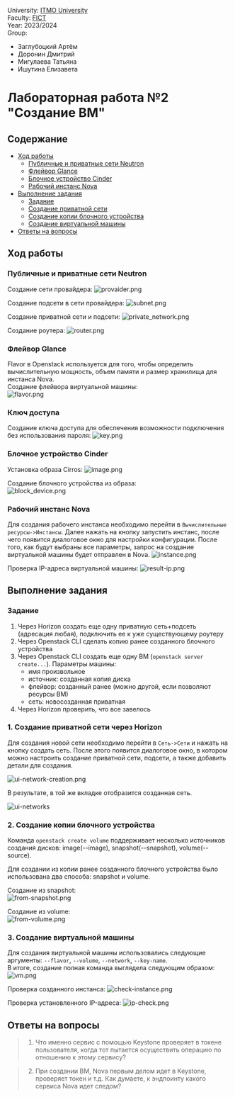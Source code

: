 University: [ITMO University](https://itmo.ru/ru/)  \
Faculty: [FICT](https://fict.itmo.ru) \
Year: 2023/2024 \
Group:

- Заглубоцкий Артём
- Доронин Дмитрий
- Мигулаева Татьяна
- Ишутина Елизавета

# Лабораторная работа №2 "Создание ВМ"

## Содержание

- [Ход работы](#ход-работы)
  - [Публичные и приватные сети Neutron](#публичные-и-приватные-сети-neutron) 
  - [Флейвор Glance](#флейвор-glance)
  - [Блочное устройство Cinder](#блочное-устройство-cinder)
  - [Рабочий инстанс Nova](#рабочий-инстанс-nova)
- [Выполнение задания](#выполнение-задания)
  - [Задание](#задание)
  - [Создание приватной сети](#1-создание-приватной-сети-через-horizon)
  - [Создание копии блочного устройства](#2-создание-копии-блочного-устройства)
  - [Создание виртуальной машины](#3-создание-виртуальной-машины)
- [Ответы на вопросы](#ответы-на-вопросы)

## Ход работы

### Публичные и приватные сети Neutron

Создание сети провайдера:
![provaider.png](./img/creation_network.png)

Создание подсети в сети провайдера:
![subnet.png](./img/creation_subnet.png)

Создание приватной сети и подсети:
![private_network.png](./img/creation_private_network.png)

Создание роутера:
![router.png](./img/creation_router.png)

### Флейвор Glance

Flavor в Openstack используется для того, чтобы определить вычислительную мощность, объем памяти и размер хранилища для инстанса Nova. \
Создание флейвора виртуальной машины: \
![flavor.png](./img/creation_flavor.png)

### Ключ доступа

Создание ключа доступа для обеспечения возможности подключения без использования пароля:
![key.png](./img/creation_sshkey.png)

### Блочное устройство Cinder

Установка образа Cirros:
![image.png](./img/creation_image.png)

Создание блочного устройства из образа: \
![block_device.png](./img/creation_block_device.png)

### Рабочий инстанс Nova

Для создания рабочего инстанса необходимо перейти в `Вычислительные ресурсы->Инстансы`. Далее нажать на кнопку запустить инстанс, после чего появится диалоговое окно для настройки конфигурации. После того, как будут выбраны все параметры, запрос на создание виртуальной машины будет отправлен в Nova.
![instance.png](./img/created_instance.png)

Проверка IP-адреса виртуальной машины:
![result-ip.png](./img/result_of_ip.png)

## Выполнение задания

### Задание

1. Через Horizon создать еще одну приватную сеть+подсеть (адресация любая), подключить ее к уже существующему роутеру
2. Через Openstack CLI сделать копию ранее созданного блочного устройства
3. Через Openstack CLI создать еще одну ВМ (`openstack server create...`). Параметры машины:
    - имя произвольное
    - источник: созданная копия диска
    - флейвор: созданный ранее (можно другой, если позволяют ресурсы ВМ)
    - сеть: новосозданная приватная
4. Через Horizon проверить, что все завелось

### 1. Создание приватной сети через Horizon

Для создания новой сети необходимо перейти в `Сеть->Сети` и нажать на кнопку создать сеть. После этого появится диалоговое окно, в котором можно настроить создание приватной сети, подсети, а также добавить детали для создания.

![ui-network-creation.png](./img/ui_network_creation.png)

В результате, в той же вкладке отобразится созданная сеть.

![ui-networks](./img/ui_networks.png)

### 2. Создание копии блочного устройства

Команда `openstack create volume` поддерживает несколько источников создания дисков: image(--image), snapshot(--snapshot), volume(--source).

Для создании из копии ранее созданного блочного устройства было использована два способа: snapshot и volume.

Создание из snapshot: \
![from-snapshot.png](./img/creation_disk_from_snapshot.png)

Создание из volume: \
![from-volume.png](./img/creation_block_from_volume.png)

### 3. Создание виртуальной машины

Для создания виртуальной машины использовались следующие аргументы: `--flavor`, `--volume`, `--network`, `--key-name`. \
В итоге, создание полная команда выглядела следующим образом:
![vm.png](./img/create_instance.png)

Проверка созданного инстанса:
![check-instance.png](./img/ui_check_created_instance.png)

Проверка установленного IP-адреса:
![ip-check.png](./img/result_of_ip_second.png)

## Ответы на вопросы

> 1. Что именно сервис с помощью Keystone проверяет в токене пользователя, когда тот пытается осуществить операцию по отношению к этому сервису?


> 2. При создании ВМ, Nova первым делом идет в Keystone, проверяет токен и т.д. Как думаете, к эндпоинту какого сервиса Nova идет следом?

